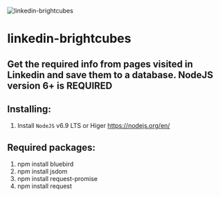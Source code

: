 ![linkedin-brightcubes](http://brightcubes.nl/wp-content/uploads/2016/08/logo_BC.png)

# linkedin-brightcubes

## Get the required info from pages visited in Linkedin and save them to a database. NodeJS version 6+ is REQUIRED

## Installing:
1. Install `NodeJS` v6.9 LTS or Higer https://nodejs.org/en/

## Required packages:
1. npm install bluebird
2. npm install jsdom
3. npm install request-promise
4. npm install request






